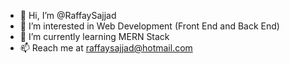 - 👋 Hi, I’m @RaffaySajjad
- 👀 I’m interested in Web Development (Front End and Back End)
- 🌱 I’m currently learning MERN Stack
- 📫 Reach me at raffaysajjad@hotmail.com

<!---
RaffaySajjad/RaffaySajjad is a ✨ special ✨ repository because its `README.md` (this file) appears on your GitHub profile.
You can click the Preview link to take a look at your changes.
--->
